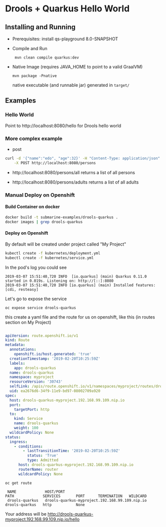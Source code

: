 # Drools + Quarkus Hello World

## Installing and Running

- Prerequisites: install qs-playground 8.0-SNAPSHOT

- Compile and Run

    ```
     mvn clean compile quarkus:dev    
    ```

- Native Image (requires JAVA_HOME to point to a valid GraalVM)

    ```
    mvn package -Pnative
    ```
  
  native executable (and runnable jar) generated in `target/`

## Examples

### Hello World

Point to http://localhost:8080/hello for Drools hello world

### More complex example

- post 

```sh
curl -d '{"name":"edo", "age":32}' -H "Content-Type: application/json" \
    -X POST http://localhost:8080/persons                                                                                                    ~
```

- http://localhost:8080/persons/all returns a list of all persons

- http://localhost:8080/persons/adults returns a list of all adults

### Manual Deploy on Openshift

#### Build Container on docker
```sh
docker build -t submarine-examples/drools-quarkus .
docker images | grep drools-quarkus
```

#### Deploy on Openshift
By default will be created under project called "My Project"
```sh
kubectl create -f kubernetes/deployment.yml 
kubectl create -f kubernetes/service.yml 
```
In the pod's log you could see
```
2019-03-07 15:51:40,720 INFO  [io.quarkus] (main) Quarkus 0.11.0 started in 0.019s. Listening on: http://[::]:8080
2019-03-07 15:51:40,720 INFO [io.quarkus] (main) Installed features: [cdi, resteasy]
```

Let's go to expose the service
```
oc expose service drools-quarkus
```
this create a yaml file and the route for us on openshift, like this (in routes section on My Project)
 ```yaml
 
 apiVersion: route.openshift.io/v1
 kind: Route
 metadata:
   annotations:
     openshift.io/host.generated: 'true'
   creationTimestamp: '2019-02-20T10:25:59Z'
   labels:
     app: drools-quarkus
   name: drools-quarkus
   namespace: myproject
   resourceVersion: '30743'
   selfLink: /apis/route.openshift.io/v1/namespaces/myproject/routes/drools-quarkus
   uid: ea2676d6-34f9-11e9-bd97-08002709a920
 spec:
   host: drools-quarkus-myproject.192.168.99.109.nip.io
   port:
     targetPort: http
   to:
     kind: Service
     name: drools-quarkus
     weight: 100
   wildcardPolicy: None
 status:
   ingress:
     - conditions:
         - lastTransitionTime: '2019-02-20T10:25:59Z'
           status: 'True'
           type: Admitted
       host: drools-quarkus-myproject.192.168.99.109.nip.io
       routerName: router
       wildcardPolicy: None

 ```
 ```
 oc get route
 
  NAME             HOST/PORT                                        PATH             SERVICES       PORT      TERMINATION   WILDCARD
  drools-quarkus   drools-quarkus-myproject.192.168.99.109.nip.io   drools-quarkus   http           None
  ```

  Your address will be
  http://drools-quarkus-myproject.192.168.99.109.nip.io/hello
  
  
